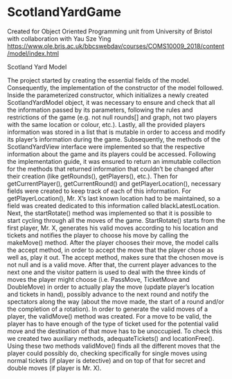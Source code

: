 # ScotlandYardGame
Created for Object Oriented Programming unit from University of Bristol with collaboration with Yau Sze Ying 
https://www.ole.bris.ac.uk/bbcswebdav/courses/COMS10009_2018/content/model/index.html


Scotland Yard Model 

The project started by creating the essential fields of the model. Consequently, the implementation of the constructor of the model followed. Inside the parameterized constructor, which initializes a newly created ScotlandYardModel object, it was necessary to ensure and check that all the information passed by its parameters, following the rules and restrictions of the game (e.g. not null rounds[] and graph, not two players with the same location or colour, etc.). Lastly, all the provided players information was stored in a list that is mutable in order to access and modify its player’s information during the game.
Subsequently, the methods of the ScotlandYardView interface were implemented so that the respective information about the game and its players could be accessed. Following the implementation guide, it was ensured to return an immutable collection for the methods that returned information that couldn’t be changed after their creation (like getRounds(), getPlayers(), etc.). Then for getCurrentPlayer(), getCurrentRound() and getPlayerLocation(), necessary fields were created to keep track of each of this information. For getPlayerLocation(), Mr. X’s last known location had to be maintained, so a field was created dedicated to this information called blackLatestLocation.
Next, the startRotate() method was implemented so that it is possible to start cycling through all the moves of the game. StartRotate() starts from the first player, Mr. X, generates his valid moves according to his location and tickets and notifies the player to choose his move by calling the makeMove() method. After the player chooses their move, the model calls the accept method, in order to accept the move that the player chose as well as, play it out. The accept method, makes sure that the chosen move is not null and is a valid move. After that, the current player advances to the next one and the visitor pattern is used to deal with the three kinds of moves the player might choose (i.e. PassMove, TicketMove and DoubleMove) in order to actually play the move (update player’s location and tickets in hand), possibly advance to the next round and notify the spectators along the way (about the move made, the start of a round and/or the completion of a rotation). In order to generate the valid moves of a player, the validMove() method was created. For a move to be valid, the player has to have enough of the type of ticket used for the potential valid move and the destination of that move has to be unoccupied. To check this we created two auxiliary methods, adequateTickets() and locationFree(). Using these two methods validMove() finds all the different moves that the player could possibly do, checking specifically for single moves using normal tickets (if player is detective) and on top of that for secret and double moves (if player is Mr. X).
